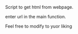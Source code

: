 Script to get html from webpage.

enter url in the main function.


Feel free to modify to yuor liking
